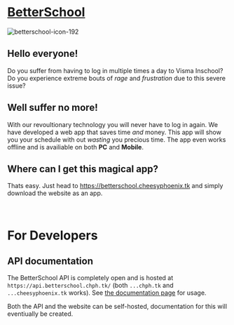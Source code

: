 # [BetterSchool](https://betterschool.cheesyphoenix.tk)

![betterschool-icon-192](https://user-images.githubusercontent.com/30808373/185181607-1bd61fa3-92dd-4413-b342-7d26861f39b9.png)

## **Hello everyone!**

Do you suffer from having to log in multiple times a day to Visma Inschool? Do you experience extreme bouts of _rage_ and _frustration_ due to this severe issue?

## **Well suffer no more!**

With our revoultionary technology you will never have to log in again. We have developed a web app that saves time _and_ money. This app will show you your schedule with out _wasting_ you precious time. The app even works offline and is availiable on both **PC** and **Mobile**.

## **Where can I get this magical app?**

Thats easy. Just head to https://betterschool.cheesyphoenix.tk and simply download the website as an app.

<br>

# For Developers

## API documentation

The BetterSchool API is completely open and is hosted at `https://api.betterschool.chph.tk/` (both `...chph.tk` and `...cheesyphoenix.tk` works).
See [the documentation page](https://doc.api.betterschool.chph.tk) for usage.

Both the API and the website can be self-hosted, documentation for this will eventiually be created.
